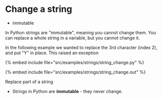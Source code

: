 # Change a string


* immutable


In Python strings are "immutable", meaning you cannot change them. You can replace a whole string in a variable,
but you cannot change it.

In the following example we wanted to replace the 3rd character (index 2), and put "Y" in place. This raised an exception


{% embed include file="src/examples/strings/string_change.py" %}

{% embed include file="src/examples/strings/string_change.out" %}


Replace part of a string



* Strings in Python are **immutable** - they never change.


